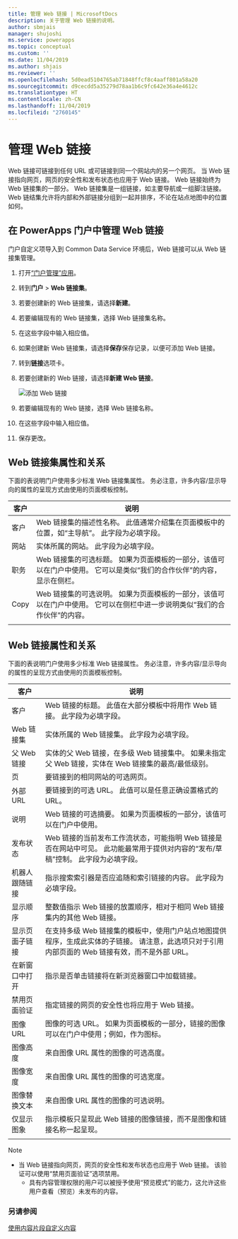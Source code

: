 ```yaml
---
title: 管理 Web 链接 | MicrosoftDocs
description: 关于管理 Web 链接的说明。
author: sbmjais
manager: shujoshi
ms.service: powerapps
ms.topic: conceptual
ms.custom: ''
ms.date: 11/04/2019
ms.author: shjais
ms.reviewer: ''
ms.openlocfilehash: 5d0ead5104765ab71848ffcf8c4aaff801a58a20
ms.sourcegitcommit: d9cecdd5a35279d78aa1b6c9fc642e36a4e4612c
ms.translationtype: HT
ms.contentlocale: zh-CN
ms.lasthandoff: 11/04/2019
ms.locfileid: "2760145"
---
```

# <a name="manage-web-links"></a>管理 Web 链接

Web 链接可链接到任何 URL 或可链接到同一个网站内的另一个网页。 当 Web 链接指向网页，网页的安全性和发布状态也应用于 Web 链接。 Web 链接始终为 Web 链接集的一部分。 Web 链接集是一组链接，如主要导航或一组脚注链接。 Web 链结集允许将内部和外部链接分组到一起并排序，不论在站点地图中的位置如何。

## <a name="manage-web-links-in-powerapps-portals"></a>在 PowerApps 门户中管理 Web 链接

门户自定义项导入到 Common Data Service 环境后，Web 链接可以从 Web 链接集管理。

1. 打开[“门户管理”应用](configure-portal.md)。

2. 转到**门户** > **Web 链接集**。

3. 若要创建新的 Web 链接集，请选择**新建**。

4. 若要编辑现有的 Web 链接集，选择 Web 链接集名称。

5. 在这些字段中输入相应值。

6. 如果创建新 Web 链接集，请选择**保存**保存记录，以便可添加 Web 链接。

7. 转到**链接**选项卡。

8. 若要创建新的 Web 链接，请选择**新建 Web 链接**。

    ![添加 Web 链接](../media/add-web-link.png "添加 Web 链接")

9. 若要编辑现有的 Web 链接，选择 Web 链接名称。

9. 在这些字段中输入相应值。

6. 保存更改。

## <a name="web-link-set-attributes-and-relationships"></a>Web 链接集属性和关系

下面的表说明门户使用多少标准 Web 链接集属性。 务必注意，许多内容/显示导向的属性的呈现方式由使用的页面模板控制。

| 客户    | 说明                                                                                                                                                                                  |
|---------|----------------------------------------------------------------------------------------------------------------------------------------------------------------------------------------------|
| 客户    | Web 链接集的描述性名称。 此值通常介绍集在页面模板中的位置，如“主导航”。 此字段为必填字段。                   |
| 网站 | 实体所属的网站。 此字段为必填字段。                                                                                                                             |
| 职务   | Web 链接集的可选标题。 如果为页面模板的一部分，该值可以在门户中使用。 它可以是类似“我们的合作伙伴”的内容，显示在侧栏。    |
| Copy    | Web 链接集的可选说明。 如果为页面模板的一部分，该值可以在门户中使用。 它可以在侧栏中进一步说明类似“我们的合作伙伴”的内容。 |
||

## <a name="web-link-attributes-and-relationships"></a>Web 链接属性和关系

下面的表说明门户使用多少标准 Web 链接属性。 务必注意，许多内容/显示导向的属性的呈现方式由使用的页面模板控制。


|           客户           |                                                                                                               说明                                                                                                               |
|--------------------------|-----------------------------------------------------------------------------------------------------------------------------------------------------------------------------------------------------------------------------------------|
|           客户           |                                                          Web 链接的标题。 此值在大部分模板中将用作 Web 链接。 此字段为必填字段。                                                           |
|       Web 链接集       |                                                                                  实体所属的 Web 链接集。 此字段为必填字段。                                                                                  |
|     父 Web 链接      |                                      实体的父 Web 链接，在多级 Web 链接集中。 如果未指定父 Web 链接，实体在 Web 链接集的最高/最低级别。                                      |
|           页           |                                                                                          要链接到的相同网站的可选网页。                                                                                          |
|        外部 URL      |                                                                                要链接到的可选 URL。 此值可以是任意正确设置格式的 URL。                                                                                |
|       说明        |                                                              Web 链接的可选摘要。 如果为页面模板的一部分，该值可以在门户中使用。                                                              |
|     发布状态     | Web 链接的当前发布工作流状态，可能指明 Web 链接是否在网站中可见。 此功能最常用于提供对内容的“发布/草稿”控制。 此字段为必填字段。 |
|    机器人跟随链接    |                                                           指示搜索索引器是否应追随和索引链接的内容。 此字段为必填字段。                                                            |
|      显示顺序       |                                                  整数值指示 Web 链接的放置顺序，相对于相同 Web 链接集内的其他 Web 链接。                                                  |
| 显示页面子链接 |  在支持多级 Web 链接集的模板中，使用门户站点地图提供程序，生成此实体的子链接。 请注意，此选项只对于引用内部页面的 Web 链接有效，而不是外部 URL。  |
|    在新窗口中打开    |                                                                            指示是否单击链接将在新浏览器窗口中加载链接。                                                                             |
| 禁用页面验证  |                                                                       指定链接的网页的安全性也将应用于 Web 链接。                                                                       |
|        图像 URL         |                                                   图像的可选 URL。 如果为页面模板的一部分，链接的图像可以在门户中使用；例如，作为图标。                                                   |
|       图像高度       |                                                                                      来自图像 URL 属性的图像的可选高度。                                                                                      |
|       图像宽度        |                                                                                      来自图像 URL 属性的图像的可选宽度。                                                                                       |
|      图像替换文本      |                                                                                   来自图像 URL 属性的图像的可选说明。                                                                                    |
|    仅显示图象    |                                                   指示模板只呈现此 Web 链接的图像链接，而不是图像和链接名称一起呈现。                                                    |
|                          |                                                                                                                                                                                                                                         |

> [!Note]
> - 当 Web 链接指向网页，网页的安全性和发布状态也应用于 Web 链接。 该验证可以使用“禁用页面验证”选项禁用。 
>   - 具有内容管理权限的用户可以被授予使用“预览模式”的能力，这允许这些用户查看（预览）未发布的内容。

### <a name="see-also"></a>另请参阅

[ 使用内容片段自定义内容](customize-content-snippets.md)
